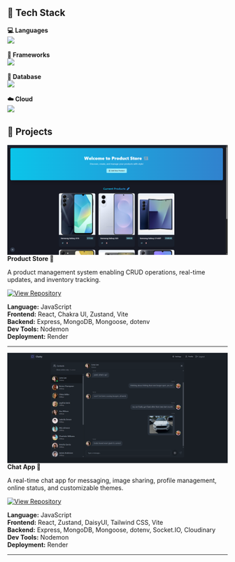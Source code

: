 ## 🧰 Tech Stack

<p align="left">
  <b>💻 Languages</b><br>
  <img src="https://skillicons.dev/icons?i=py,cs,ts,java" />
</p>

<p align="left">
  <b>🔧 Frameworks</b><br>
  <img src="https://skillicons.dev/icons?i=react,dotnet,nestjs,spring" />
</p>

<p align="left">
  <b>🔧 Database</b><br>
  <img src="https://skillicons.dev/icons?i=mongodb,postgres" />
</p>

<p align="left">
  <b>☁️ Cloud</b><br>
  <img src="https://skillicons.dev/icons?i=azure,aws" />
</p>

## 🧰 Projects

<a href="https://github.com/estacioramalho/product-store">
  <img align="right" src="https://github.com/estacioramalho/product-store/raw/main/screenshots/HomePageDark.png" width="520" alt="Product Store Screenshot">
</a>

**Product Store 🛒**  
<p>A product management system enabling CRUD operations, real-time updates, and inventory tracking.</p>

[![View Repository](https://img.shields.io/badge/GitHub-View_Repository-181717?logo=github)](https://github.com/estacioramalho/product-store)

<p>
  <strong>Language:</strong> JavaScript<br/>
  <strong>Frontend:</strong> React, Chakra UI, Zustand, Vite<br/>
  <strong>Backend:</strong> Express, MongoDB, Mongoose, dotenv<br/>
  <strong>Dev Tools:</strong> Nodemon<br/>
  <strong>Deployment:</strong> Render
</p>

---

<a href="https://github.com/estacioramalho/chat-app">
  <img align="right" src="https://github.com/estacioramalho/chat-app/raw/main/screenshots/Chat.png" width="520" alt="Chat App Screenshot">
</a>

**Chat App 💬**  
<p>A real-time chat app for messaging, image sharing, profile management, online status, and customizable themes.</p>

[![View Repository](https://img.shields.io/badge/GitHub-View_Repository-181717?logo=github)](https://github.com/estacioramalho/chat-app)

<p>
  <strong>Language:</strong> JavaScript<br/>
  <strong>Frontend:</strong> React, Zustand, DaisyUI, Tailwind CSS, Vite<br/>
  <strong>Backend:</strong> Express, MongoDB, Mongoose, dotenv, Socket.IO, Cloudinary<br/>
  <strong>Dev Tools:</strong> Nodemon<br/>
  <strong>Deployment:</strong> Render
</p>

---
